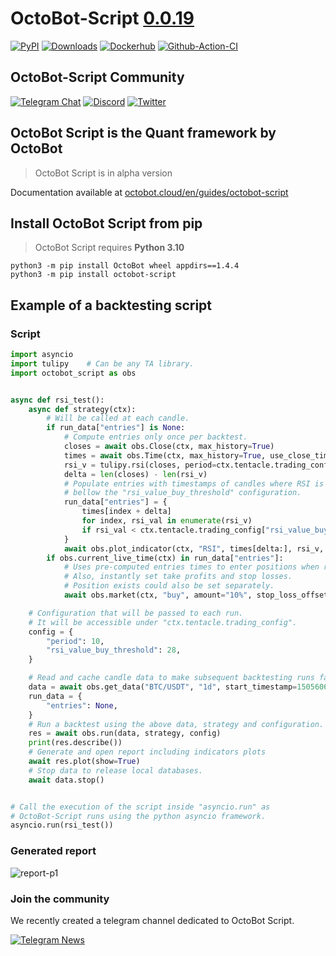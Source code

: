 # OctoBot-Script [0.0.19](https://github.com/Drakkar-Software/OctoBot-Script/tree/master/CHANGELOG.md)
[![PyPI](https://img.shields.io/pypi/v/OctoBot-Script.svg?logo=pypi)](https://pypi.python.org/pypi/octobot-script/)
[![Downloads](https://static.pepy.tech/badge/OctoBot-Script/month)](https://pepy.tech/project/octobot-script)
[![Dockerhub](https://img.shields.io/docker/pulls/drakkarsoftware/OctoBot-Script.svg?logo=docker)](https://hub.docker.com/r/drakkarsoftware/octobot-script)
[![Github-Action-CI](https://github.com/Drakkar-Software/OctoBot-Script/actions/workflows/main.yml/badge.svg)](https://github.com/Drakkar-Software/OctoBot-Script/actions/workflows/main.yml)

## OctoBot-Script Community
[![Telegram Chat](https://img.shields.io/badge/telegram-chat-green.svg?logo=telegram&label=Telegram)](https://t.me/+366CLLZ2NC0xMjFk)
[![Discord](https://img.shields.io/discord/530629985661222912.svg?logo=discord&label=Discord)](https://discord.com/invite/vHkcb8W)
[![Twitter](https://img.shields.io/twitter/follow/DrakkarsOctobot.svg?label=twitter&style=social)](https://twitter.com/DrakkarsOctoBot)


## OctoBot Script is the Quant framework by OctoBot

> OctoBot Script is in alpha version

Documentation available at [octobot.cloud/en/guides/octobot-script](https://www.octobot.cloud/en/guides/octobot-script?utm_source=octobot&utm_medium=dk&utm_campaign=regular_open_source_content&utm_content=octobot_script_readme)


## Install OctoBot Script from pip

> OctoBot Script requires **Python 3.10**

``` {.sourceCode .bash}
python3 -m pip install OctoBot wheel appdirs==1.4.4
python3 -m pip install octobot-script
```

## Example of a backtesting script

### Script
``` python
import asyncio
import tulipy    # Can be any TA library.
import octobot_script as obs


async def rsi_test():
    async def strategy(ctx):
        # Will be called at each candle.
        if run_data["entries"] is None:
            # Compute entries only once per backtest.
            closes = await obs.Close(ctx, max_history=True)
            times = await obs.Time(ctx, max_history=True, use_close_time=True)
            rsi_v = tulipy.rsi(closes, period=ctx.tentacle.trading_config["period"])
            delta = len(closes) - len(rsi_v)
            # Populate entries with timestamps of candles where RSI is
            # bellow the "rsi_value_buy_threshold" configuration.
            run_data["entries"] = {
                times[index + delta]
                for index, rsi_val in enumerate(rsi_v)
                if rsi_val < ctx.tentacle.trading_config["rsi_value_buy_threshold"]
            }
            await obs.plot_indicator(ctx, "RSI", times[delta:], rsi_v, run_data["entries"])
        if obs.current_live_time(ctx) in run_data["entries"]:
            # Uses pre-computed entries times to enter positions when relevant.
            # Also, instantly set take profits and stop losses.
            # Position exists could also be set separately.
            await obs.market(ctx, "buy", amount="10%", stop_loss_offset="-15%", take_profit_offset="25%")

    # Configuration that will be passed to each run.
    # It will be accessible under "ctx.tentacle.trading_config".
    config = {
        "period": 10,
        "rsi_value_buy_threshold": 28,
    }

    # Read and cache candle data to make subsequent backtesting runs faster.
    data = await obs.get_data("BTC/USDT", "1d", start_timestamp=1505606400)
    run_data = {
        "entries": None,
    }
    # Run a backtest using the above data, strategy and configuration.
    res = await obs.run(data, strategy, config)
    print(res.describe())
    # Generate and open report including indicators plots 
    await res.plot(show=True)
    # Stop data to release local databases.
    await data.stop()


# Call the execution of the script inside "asyncio.run" as
# OctoBot-Script runs using the python asyncio framework.
asyncio.run(rsi_test())
```

### Generated report
![report-p1](https://raw.githubusercontent.com/Drakkar-Software/OctoBot-Script/assets/images/report_1.jpg)

### Join the community
We recently created a telegram channel dedicated to OctoBot Script.

[![Telegram News](https://img.shields.io/static/v1?label=Telegram%20chat&message=Join&logo=telegram&&color=007bff&style=for-the-badge)](https://t.me/+366CLLZ2NC0xMjFk)
